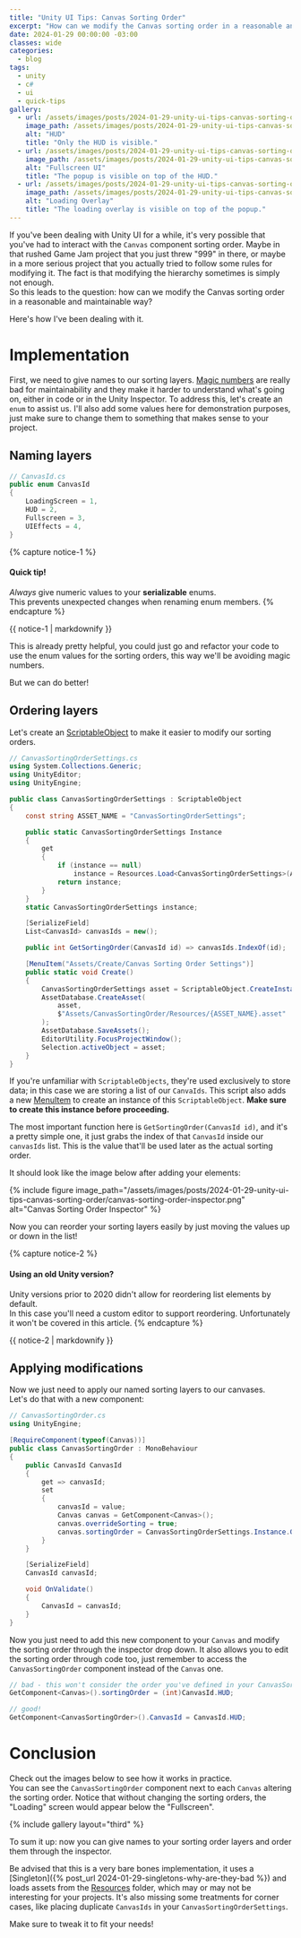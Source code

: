 ```yaml
---
title: "Unity UI Tips: Canvas Sorting Order"
excerpt: "How can we modify the Canvas sorting order in a reasonable and maintainable way?"
date: 2024-01-29 00:00:00 -03:00
classes: wide
categories:
  - blog
tags:
  - unity
  - c#
  - ui
  - quick-tips
gallery:
  - url: /assets/images/posts/2024-01-29-unity-ui-tips-canvas-sorting-order/hud.png
    image_path: /assets/images/posts/2024-01-29-unity-ui-tips-canvas-sorting-order/hud.png
    alt: "HUD"
    title: "Only the HUD is visible."
  - url: /assets/images/posts/2024-01-29-unity-ui-tips-canvas-sorting-order/fullscreen.png
    image_path: /assets/images/posts/2024-01-29-unity-ui-tips-canvas-sorting-order/fullscreen.png
    alt: "Fullscreen UI"
    title: "The popup is visible on top of the HUD."
  - url: /assets/images/posts/2024-01-29-unity-ui-tips-canvas-sorting-order/loading.png
    image_path: /assets/images/posts/2024-01-29-unity-ui-tips-canvas-sorting-order/loading.png
    alt: "Loading Overlay"
    title: "The loading overlay is visible on top of the popup."
---
```


If you've been dealing with Unity UI for a while, it's very possible that you've had to interact with the `Canvas` component sorting order.
Maybe in that rushed Game Jam project that you just threw "999" in there, or maybe in a more serious project that you actually tried to follow some rules for modifying it. The fact is that modifying the hierarchy sometimes is simply not enough.  
So this leads to the question: how can we modify the Canvas sorting order in a reasonable and maintainable way? 

Here's how I've been dealing with it.

# Implementation

First, we need to give names to our sorting layers. [Magic numbers](https://en.wikipedia.org/wiki/Magic_number_(programming)) are really bad for maintainability and they make it harder to understand what's going on, either in code or in the Unity Inspector.
To address this, let's create an `enum` to assist us. I'll also add some values here for demonstration purposes, just make sure to change them to something that makes sense to your project.

## Naming layers

```csharp
// CanvasId.cs
public enum CanvasId
{
    LoadingScreen = 1,
    HUD = 2,
    Fullscreen = 3,
    UIEffects = 4,
}
```

{% capture notice-1 %}
#### Quick tip!
*Always* give numeric values to your **serializable** enums.  
This prevents unexpected changes when renaming enum members.
{% endcapture %}
<div class="notice--warning">{{ notice-1 | markdownify }}</div>

This is already pretty helpful, you could just go and refactor your code to use the enum values for the sorting orders, this way we'll be avoiding magic numbers.

But we can do better!  

## Ordering layers

Let's create an [ScriptableObject](https://learn.unity.com/tutorial/introduction-to-scriptable-objects#) to make it easier to modify our sorting orders.
```csharp
// CanvasSortingOrderSettings.cs
using System.Collections.Generic;
using UnityEditor;
using UnityEngine;

public class CanvasSortingOrderSettings : ScriptableObject
{
    const string ASSET_NAME = "CanvasSortingOrderSettings";

    public static CanvasSortingOrderSettings Instance
    {
        get
        {
            if (instance == null)
                instance = Resources.Load<CanvasSortingOrderSettings>(ASSET_NAME);
            return instance;
        }
    }
    static CanvasSortingOrderSettings instance;

    [SerializeField]
    List<CanvasId> canvasIds = new();

    public int GetSortingOrder(CanvasId id) => canvasIds.IndexOf(id);

    [MenuItem("Assets/Create/Canvas Sorting Order Settings")]
    public static void Create()
    {
        CanvasSortingOrderSettings asset = ScriptableObject.CreateInstance<CanvasSortingOrderSettings>();
        AssetDatabase.CreateAsset(
            asset,
            $"Assets/CanvasSortingOrder/Resources/{ASSET_NAME}.asset"
        );
        AssetDatabase.SaveAssets();
        EditorUtility.FocusProjectWindow();
        Selection.activeObject = asset;
    }
}
```

If you're unfamiliar with `ScriptableObjects`, they're used exclusively to store data; in this case we are storing a list of our `CanvaIds`.
This script also adds a new [MenuItem](https://docs.unity3d.com/ScriptReference/MenuItem.html) to create an instance of this `ScriptableObject`. **Make sure to create this instance before proceeding.**  

The most important function here is `GetSortingOrder(CanvasId id)`, and it's a pretty simple one, it just grabs the index of that `CanvasId` inside our `canvasIds` list. This is the value that'll be used later as the actual sorting order.

It should look like the image below after adding your elements:

{% include figure image_path="/assets/images/posts/2024-01-29-unity-ui-tips-canvas-sorting-order/canvas-sorting-order-inspector.png" alt="Canvas Sorting Order Inspector" %}

Now you can reorder your sorting layers easily by just moving the values up or down in the list!  

{% capture notice-2 %}
#### Using an old Unity version?
Unity versions prior to 2020 didn't allow for reordering list elements by default.  
In this case you'll need a custom editor to support reordering. Unfortunately it won't be covered in this article.
{% endcapture %}
<div class="notice--danger">{{ notice-2 | markdownify }}</div>

## Applying modifications

Now we just need to apply our named sorting layers to our canvases.  
Let's do that with a new component:

```csharp
// CanvasSortingOrder.cs
using UnityEngine;

[RequireComponent(typeof(Canvas))]
public class CanvasSortingOrder : MonoBehaviour
{
    public CanvasId CanvasId
    {
        get => canvasId;
        set
        {
            canvasId = value;
            Canvas canvas = GetComponent<Canvas>();
            canvas.overrideSorting = true;
            canvas.sortingOrder = CanvasSortingOrderSettings.Instance.GetSortingOrder(canvasId);
        }
    }

    [SerializeField]
    CanvasId canvasId;

    void OnValidate()
    {
        CanvasId = canvasId;
    }
}
```

Now you just need to add this new component to your `Canvas` and modify the sorting order through the inspector drop down. It also allows you to edit the sorting order through code too, just remember to access the `CanvasSortingOrder` component instead of the `Canvas` one.

```csharp
// bad - this won't consider the order you've defined in your CanvasSortingOrderSettings.
GetComponent<Canvas>().sortingOrder = (int)CanvasId.HUD;

// good!
GetComponent<CanvasSortingOrder>().CanvasId = CanvasId.HUD;
```

# Conclusion 
Check out the images below to see how it works in practice.  
You can see the `CanvasSortingOrder` component next to each `Canvas` altering the sorting order. Notice that without changing the sorting orders, the "Loading" screen would appear below the "Fullscreen".

{% include gallery layout="third" %}

To sum it up: now you can give names to your sorting order layers and order them through the inspector.  

Be advised that this is a very bare bones implementation, it uses a [Singleton]({% post_url 2024-01-29-singletons-why-are-they-bad %}) and loads assets from the [Resources](https://docs.unity3d.com/ScriptReference/Resources.html) folder, which may or may not be interesting for your projects. It's also missing some treatments for corner cases, like placing duplicate `CanvasIds` in your `CanvasSortingOrderSettings`.  

Make sure to tweak it to fit your needs!  
